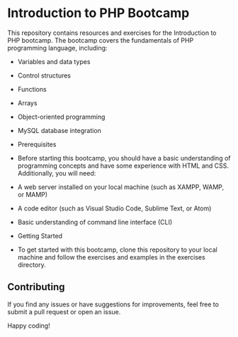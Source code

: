 # Introduction to PHP Bootcamp
This repository contains resources and exercises for the Introduction to PHP bootcamp. The bootcamp covers the fundamentals of PHP programming language, including:

- Variables and data types
- Control structures
- Functions
- Arrays
- Object-oriented programming
- MySQL database integration
- Prerequisites
- Before starting this bootcamp, you should have a basic understanding of programming concepts and have some experience with HTML and CSS. Additionally, you will need:

- A web server installed on your local machine (such as XAMPP, WAMP, or MAMP)
- A code editor (such as Visual Studio Code, Sublime Text, or Atom)
- Basic understanding of command line interface (CLI)
- Getting Started
- To get started with this bootcamp, clone this repository to your local machine and follow the exercises and examples in the exercises directory.

## Contributing
If you find any issues or have suggestions for improvements, feel free to submit a pull request or open an issue.

Happy coding!
